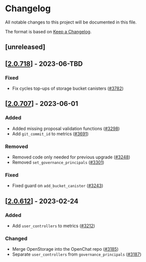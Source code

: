 # Changelog
All notable changes to this project will be documented in this file.

The format is based on [Keep a Changelog](https://keepachangelog.com/en/1.0.0/).

## [unreleased]

## [[2.0.718](https://github.com/open-ic/open-chat/releases/tag/v2.0.718-storage_index)] - 2023-06-TBD

### Fixed

- Fix cycles top-ups of storage bucket canisters ([#3782](https://github.com/open-ic/open-chat/pull/3782))

## [[2.0.707](https://github.com/open-ic/open-chat/releases/tag/v2.0.707-storage_index)] - 2023-06-01

### Added

- Added missing proposal validation functions ([#3298](https://github.com/open-ic/open-chat/pull/3298))
- Add `git_commit_id` to metrics ([#3691](https://github.com/open-ic/open-chat/pull/3691))

### Removed

- Removed code only needed for previous upgrade ([#3248](https://github.com/open-ic/open-chat/pull/3248))
- Removed `set_governance_principals` ([#3301](https://github.com/open-ic/open-chat/pull/3301))

### Fixed

- Fixed guard on `add_bucket_canister` ([#3243](https://github.com/open-ic/open-chat/pull/3243))

## [[2.0.612](https://github.com/open-ic/open-chat/releases/tag/v2.0.612-storage_index)] - 2023-02-24

### Added

- Add `user_controllers` to metrics ([#3212](https://github.com/open-ic/open-chat/pull/3212))

### Changed

- Merge OpenStorage into the OpenChat repo ([#3185](https://github.com/open-ic/open-chat/pull/3185))
- Separate `user_controllers` from `governance_principals` ([#3187](https://github.com/open-ic/open-chat/pull/3187))